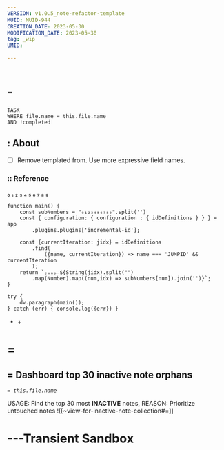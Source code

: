 ```yaml
---
VERSION: v1.0.5_note-refactor-template
MUID: MUID-944
CREATION_DATE: 2023-05-30 
MODIFICATION_DATE: 2023-05-30
tag: _wip 
UMID: 

---
```


```toc
```

# -

```dataview
TASK 
WHERE file.name = this.file.name
AND !completed
```

## : About
- [ ] Remove templated from. Use more expressive field names.
### :: Reference
₀ ₁ ₂ ₃ ₄ ₅ ₆ ₇ ₈ ₉
```dataviewjs
function main() {
    const subNumbers = "₀₁₂₃₄₅₆₇₈₉".split('')
    const { configuration: { configuration : { idDefinitions } } } = app
        .plugins.plugins['incremental-id'];
        
    const {currentIteration: jidx} = idDefinitions
        .find(
            ({name, currentIteration}) => name === 'JUMPID' && currentIteration
        );
    return `ⱼᵤₘₚ₋${String(jidx).split("")
        .map(Number).map((num,idx) => subNumbers[num]).join('')}`;
}

try {
    dv.paragraph(main());
} catch (err) { console.log({err}) }
```

* $+$

# =

## = Dashboard top 30 inactive note orphans
*`= this.file.name`*


USAGE: Find the top 30 most **INACTIVE** notes, 
REASON: Prioritize untouched notes
![[~view-for-inactive-note-collection#=]]



# ---Transient Sandbox
